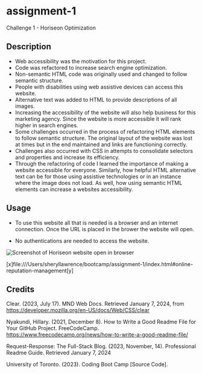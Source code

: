 # assignment-1

Challenge 1 - Horiseon Optimization 

## Description 

- Web accessibility was the motivation for this project. 
- Code was refactored to increase search engine optimization. 
- Non-semantic HTML code was originally used and changed to follow semantic structure. 
- People with disabilities using web assistive devices can access this website.
- Alternative text was added to HTML to provide descriptions of all images. 
- Increasing the accessibility of the website will also help business for this marketing agency. Since the website is more accessible it will rank higher in search engines. 
- Some challenges occurred in the process of refactoring HTML elements to follow semantic structure. The original layout of the website was lost at times but in the end maintained and links are functioning correctly. 
- Challenges also occurred with CSS in attempts to consolidate selectors and properties and increase its efficiency. 
- Through the refactoring of code I learned the importance of making a website accessible for everyone. Similarly, how helpful HTML alternative text can be for those using assistive technologies or in an instance where the image does not load. As well, how using semantic HTML elements can increase a websites accessibility. 

## Usage 

- To use this website all that is needed is a browser and an internet connection. Once the URL is placed in the brower the website will open.

- No authentications are needed to access the website.

![Screenshot of Horiseon website open in browser](./assets/images2/Screenshot%202024-01-08%20at%2012.57.17%20PM%20(2).png)

[x]file:///Users/sheryllawrence/bootcamp/assignment-1/index.html#online-reputation-management[y]

## Credits 

Clear. (2023, July 17). MND Web Docs. Retrieved January 7, 2024, from https://developer.mozilla.org/en-US/docs/Web/CSS/clear

Nyakundi, Hillary. (2021, December 8). How to Write a Good Readme File for Your GitHub Project. FreeCodeCamp. https://www.freecodecamp.org/news/how-to-write-a-good-readme-file/

Request-Response: The Full-Stack Blog. (2023, November, 14). Professional Readme Guide. Retrieved January 7, 2024

University of Toronto. (2023). Coding Boot Camp [Source Code]. 